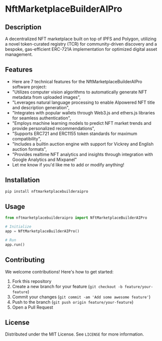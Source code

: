 # NftMarketplaceBuilderAIPro

## Description

A decentralized NFT marketplace built on top of IPFS and Polygon, utilizing a novel token-curated registry (TCR) for community-driven discovery and a bespoke, gas-efficient ERC-721A implementation for optimized digital asset management.

## Features

- Here are 7 technical features for the NftMarketplaceBuilderAIPro software project:
- "Utilizes computer vision algorithms to automatically generate NFT metadata from uploaded images",
- "Leverages natural language processing to enable AIpowered NFT title and description generation",
- "Integrates with popular wallets through Web3.js and ethers.js libraries for seamless authentication",
- "Employs machine learning models to predict NFT market trends and provide personalized recommendations",
- "Supports ERC721 and ERC1155 token standards for maximum compatibility",
- "Includes a builtin auction engine with support for Vickrey and English auction formats",
- "Provides realtime NFT analytics and insights through integration with Google Analytics and Mixpanel"
- Let me know if you'd like me to add or modify anything!
## Installation

```bash
pip install nftmarketplacebuilderaipro
```

## Usage

```python
from nftmarketplacebuilderaipro import NftMarketplaceBuilderAIPro

# Initialize
app = NftMarketplaceBuilderAIPro()

# Run
app.run()
```

## Contributing

We welcome contributions! Here's how to get started:

1. Fork this repository
2. Create a new branch for your feature (`git checkout -b feature/your-feature`)
3. Commit your changes (`git commit -am 'Add some awesome feature'`)
4. Push to the branch (`git push origin feature/your-feature`)
5. Open a Pull Request

## License

Distributed under the MIT License. See `LICENSE` for more information.
